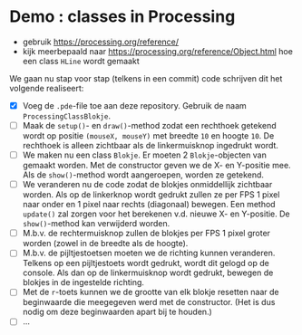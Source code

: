 # Demo : classes in Processing

- gebruik https://processing.org/reference/
- kijk meerbepaald naar https://processing.org/reference/Object.html hoe een class `HLine` wordt gemaakt

We gaan nu stap voor stap (telkens in een commit) code schrijven dit het volgende realiseert:

- [x] Voeg de `.pde`-file toe aan deze repository. Gebruik de naam `ProcessingClassBlokje`.
- [ ] Maak de `setup()`- en `draw()`-method zodat een rechthoek getekend wordt op positie `(mouseX, mouseY)` met breedte `10` en hoogte `10`. De rechthoek is alleen zichtbaar als de linkermuisknop ingedrukt wordt.
- [ ] We maken nu een class `Blokje`. Er moeten 2 `Blokje`-objecten van gemaakt worden. Met de constructor geven we de X- en Y-positie mee. Als de `show()`-method wordt aangeroepen, worden ze getekend.
- [ ] We veranderen nu de code zodat de blokjes onmiddellijk zichtbaar worden. Als op de linkerknop wordt gedrukt zullen ze per FPS 1 pixel naar onder en 1 pixel naar rechts (diagonaal) bewegen. Een method `update()` zal zorgen voor het berekenen v.d. nieuwe X- en Y-positie. De `show()`-method kan verwijderd worden.
- [ ] M.b.v. de rechtermuisknop zullen de blokjes per FPS 1 pixel groter worden (zowel in de breedte als de hoogte).
- [ ] M.b.v. de pijltjestoetsen moeten we de richting kunnen veranderen. Telkens op een pijltjestoets wordt gedrukt, wordt dit gelogd op de console. Als dan op de linkermuisknop wordt gedrukt, bewegen de blokjes in de ingestelde richting.
- [ ] Met de `r`-toets kunnen we de grootte van elk blokje resetten naar de beginwaarde die meegegeven werd met de constructor. (Het is dus nodig om deze beginwaarden apart bij te houden.)
- [ ] ...
